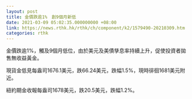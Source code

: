 ```yaml
---
layout: post
title: 金價跌逾1%　創9個月新低
date: 2021-03-09 05:02:35.000000000 +08:00
link: https://news.rthk.hk/rthk/ch/component/k2/1579490-20210309.htm
categories: rthk
---
```


金價跌逾1%，觸及9個月低位，由於美元及美債孳息率持續上升，促使投資者拋售無收益黃金。

現貨金低見每盎司1676.1美元，跌66.24美元，跌幅1.5%，現時徘徊1681美元附近。

紐約期金收報每盎司1678美元，跌20.5美元，跌幅1.2%。
